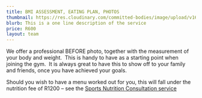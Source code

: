 ```yaml
---
title: BMI ASSESSMENT, EATING PLAN, PHOTOS
thumbnail: https://res.cloudinary.com/committed-bodies/image/upload/v1642508688/services/BMI-CommittedBodies-gym-benoni-scaled.png
blurb: This is a one line description of the service
price: R600
layout: team
---
```

We offer a professional BEFORE photo, together with the measurement of your body and weight.  This is handy to have as a starting point when joining the gym.  It is always great to have this to show off to your family and friends, once you have achieved your goals.

Should you wish to have a menu worked out for you, this will fall under the nutrition fee of R1200 – see the [Sports Nutrition Consultation service](https://committedbodies.co.za/services/nutrition-consultation/)